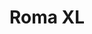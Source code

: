 ---
title: Roma XL
date: 
draft: false

# descripcion
description : Aros colgantes en plata 925 y nácar.

materials: Plata 925

color: 

dimensions: Largo total 3cm. Ancho dije 1.4mm

code: 01-01-0938

type: "Aros"

categories: []

price: $11.530,00

price_eftvo: $9.800,00

# Images
# first image will be shown in the product page
images:
  # - image: "images/path_to_image"
  # La ubicacion de las imagenes es imagenes/Aros/Aros.Colgantes/01-01-0938-roma-xl
  - image: "./images/aros/colgantes/01-01-0938-roma-xl_a.jpg"
  - image: "./images/aros/colgantes/01-01-0938-roma-xl_b.jpg"
---